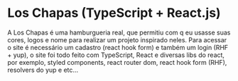 # Los Chapas (TypeScript + React.js)
A Los Chapas é uma hamburgueria real, que permitiu com q eu usasse suas cores, logos e nome para realizar um projeto inspirado neles. Para acessar o site é necessário um cadastro (react hook form) e também um login (RHF + yup), o site foi todo feito com TypeScript, React e diversas libs do react, por exemplo, styled components, react router dom, react hook form (RHF), resolvers do yup e etc...
